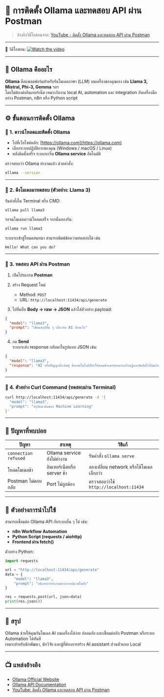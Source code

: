 # 🚀 การติดตั้ง Ollama และทดสอบ API ผ่าน Postman  
> อ้างอิงวิดีโอสอนจาก: [YouTube - ติดตั้ง Ollama และทดสอบ API ผ่าน Postman](https://www.youtube.com/watch?v=5fVw0u7uYZc)

---

🎥 วิดีโอสอน: 
[![Watch the video](https://github.com/novelbiz/AI_Automation/blob/main/assets/thumbnail/ep1.jpg)](https://www.youtube.com/watch?v=5fVw0u7uYZc)

---

## 🧠 Ollama คืออะไร  
**Ollama** คือแพลตฟอร์มสำหรับรันโมเดลภาษา (LLM) บนเครื่องของคุณเอง เช่น **Llama 3, Mistral, Phi-3, Gemma** ฯลฯ  
โดยไม่ต้องต่ออินเทอร์เน็ต เหมาะกับงาน local AI, automation และ integration กับเครื่องมืออย่าง Postman, n8n หรือ Python script  

---

## ⚙️ ขั้นตอนการติดตั้ง Ollama

### 🔹 1. ดาวน์โหลดและติดตั้ง Ollama  
- ไปที่เว็บไซต์หลัก: [https://ollama.com](https://ollama.com)  
- เลือกระบบปฏิบัติการของคุณ (Windows / macOS / Linux)  
- หลังติดตั้งเสร็จ ระบบจะเริ่ม **Ollama service** อัตโนมัติ  

ตรวจสอบว่า Ollama ทำงานแล้ว ด้วยคำสั่ง:
```bash
ollama --version
```

---

### 🔹 2. ดึงโมเดลมาทดสอบ (ตัวอย่าง: Llama 3)
รันคำสั่งใน Terminal หรือ CMD:
```bash
ollama pull llama3
```

รอจนโมเดลดาวน์โหลดเสร็จ จากนั้นลองรัน:
```bash
ollama run llama3
```

ระบบจะเข้าสู่โหมดสนทนา สามารถพิมพ์ข้อความทดสอบได้ เช่น  
```
Hello! What can you do?
```

---

### 🔹 3. ทดสอบ API ผ่าน Postman

1. เปิดโปรแกรม **Postman**
2. สร้าง Request ใหม่  
   - Method: `POST`  
   - URL: `http://localhost:11434/api/generate`

3. ไปที่แท็บ **Body → raw → JSON** แล้วใส่ตัวอย่าง payload:
```json
{
  "model": "llama3",
  "prompt": "เขียนสรุปสั้น ๆ เกี่ยวกับ AI คืออะไร"
}
```

4. กด **Send**  
   ระบบจะส่ง response กลับมาในรูปแบบ JSON เช่น:
```json
{
  "model": "llama3",
  "response": "AI หรือปัญญาประดิษฐ์ คือเทคโนโลยีที่ทำให้คอมพิวเตอร์สามารถเรียนรู้และตัดสินใจได้คล้ายมนุษย์..."
}
```

---

### 🔹 4. ตัวอย่าง Curl Command (ทดสอบผ่าน Terminal)
```bash
curl http://localhost:11434/api/generate -d '{
  "model": "llama3",
  "prompt": "สรุปแนวคิดของ Machine Learning"
}'
```

---

## 🧩 ปัญหาที่พบบ่อย

| ปัญหา | สาเหตุ | วิธีแก้ |
|--------|----------|----------|
| `connection refused` | Ollama service ยังไม่ทำงาน | รันคำสั่ง `ollama serve` |
| โหลดโมเดลช้า | อินเทอร์เน็ตหรือ server ช้า | ลองเปลี่ยน network หรือใช้โมเดลเล็กกว่า |
| Postman ไม่ตอบกลับ | Port ไม่ถูกต้อง | ตรวจสอบว่าใช้ `http://localhost:11434` |

---

## 🧠 ตัวอย่างการนำไปใช้
สามารถเชื่อมต่อ Ollama API กับระบบอื่น ๆ ได้ เช่น:
- **n8n Workflow Automation**
- **Python Script (requests / aiohttp)**
- **Frontend ผ่าน fetch()**

ตัวอย่าง Python:
```python
import requests

url = "http://localhost:11434/api/generate"
data = {
    "model": "llama3",
    "prompt": "อธิบายการทำงานของระบบนิเวศในป่า"
}

res = requests.post(url, json=data)
print(res.json())
```

---

## 🎯 สรุป
Ollama ช่วยให้คุณรันโมเดล AI บนเครื่องได้ง่าย ปลอดภัย และเชื่อมต่อกับ Postman หรือระบบ Automation ได้ทันที  
เหมาะสำหรับนักพัฒนา, นักวิจัย และผู้ที่ต้องการสร้าง AI assistant ส่วนตัวแบบ Local  

---

## 📺 แหล่งอ้างอิง
- [Ollama Official Website](https://ollama.com)  
- [Ollama API Documentation](https://github.com/ollama/ollama/blob/main/docs/api.md)  
- [YouTube: ติดตั้ง Ollama และทดสอบ API ผ่าน Postman](https://www.youtube.com/watch?v=5fVw0u7uYZc)
